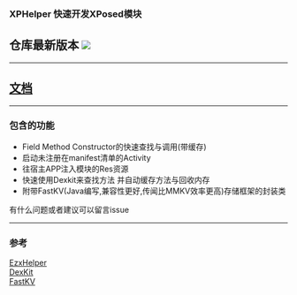 ### XPHelper 快速开发XPosed模块

## 仓库最新版本 [![](https://jitpack.io/v/suzhelan/XpHelper.svg)](https://jitpack.io/#suzhelan/XpHelper)
---

## [文档](https://github.com/suzhelan/XPHelper/wiki)

---

### 包含的功能

- Field Method Constructor的快速查找与调用(带缓存)
- 启动未注册在manifest清单的Activity
- 往宿主APP注入模块的Res资源
- 快速使用Dexkit来查找方法 并自动缓存方法与回收内存
- 附带FastKV(Java编写,兼容性更好,传闻比MMKV效率更高)存储框架的封装类

有什么问题或者建议可以留言issue

----
### 参考
[EzxHelper](https://github.com/KyuubiRan/EzXHelper)  
[DexKit](https://github.com/LuckyPray/DexKit)  
[FastKV](https://github.com/BillyWei01/FastKV)  
